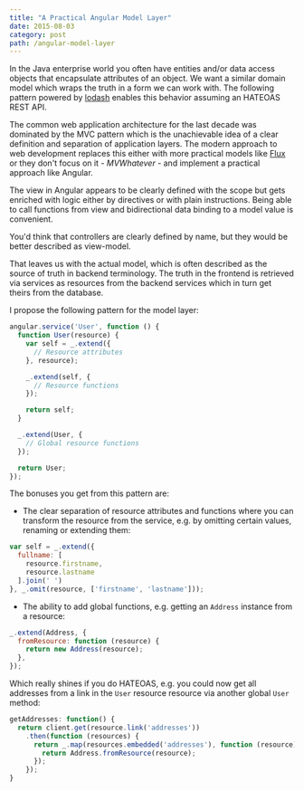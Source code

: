 ```yaml
---
title: "A Practical Angular Model Layer"
date: 2015-08-03
category: post
path: /angular-model-layer
---
```


In the Java enterprise world you often have entities and/or data access objects that encapsulate attributes of an object. We want a similar domain model which wraps the truth in a form we can work with. The following pattern powered by [lodash](https://lodash.com/) enables this behavior assuming an HATEOAS REST API.

The common web application architecture for the last decade was dominated by the MVC pattern which is the unachievable idea of a clear definition and separation of application layers. The modern approach to web development replaces this either with more practical models like [Flux](https://facebook.github.io/flux/docs/overview.html) or they don't focus on it - *MVWhatever* - and implement a practical approach like Angular.

The view in Angular appears to be clearly defined with the scope but gets enriched with logic either by directives or with plain instructions. Being able to call functions from view and bidirectional data binding to a model value is convenient.

You'd think that controllers are clearly defined by name, but they would be better described as view-model.

That leaves us with the actual model, which is often described as the source of truth in backend terminology. The truth in the frontend is retrieved via services as resources from the backend services which in turn get theirs from the database.

I propose the following pattern for the model layer:

```js
angular.service('User', function () {
  function User(resource) {
    var self = _.extend({
      // Resource attributes
    }, resource);

    _.extend(self, {
      // Resource functions
    });

    return self;
  }

  _.extend(User, {
    // Global resource functions
  });

  return User;
});
```

The bonuses you get from this pattern are:

* The clear separation of resource attributes and functions where you can transform the resource from the service, e.g. by omitting certain values, renaming or extending them:

```js
var self = _.extend({
  fullname: [
    resource.firstname,
    resource.lastname
  ].join(' ')
}, _.omit(resource, ['firstname', 'lastname']));
```

* The ability to add global functions, e.g. getting an `Address` instance from a resource:

```js
_.extend(Address, {
  fromResource: function (resource) {
    return new Address(resource);
  },
});
```

Which really shines if you do HATEOAS, e.g. you could now get all addresses from a link in the `User` resource resource via another global `User` method:

```js
getAddresses: function() {
  return client.get(resource.link('addresses'))
    .then(function (resources) {
      return _.map(resources.embedded('addresses'), function (resource) {
        return Address.fromResource(resource);
      });
    });
}
```
